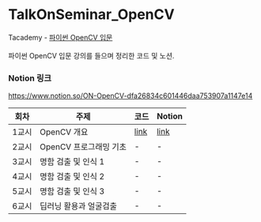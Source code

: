 # TalkOnSeminar_OpenCV

Tacademy - [파이썬 OpenCV 입문](https://tacademy.skplanet.com/live/player/onlineLectureDetail.action?seq=179)
<br><br>파이썬 OpenCV 입문 강의를 들으며 정리한 코드 및 노션.

### Notion 링크
https://www.notion.so/ON-OpenCV-dfa26834c601446daa753907a1147e14

| 회차 | 주제 |코드 | Notion |
| - | - | - | - |
| 1교시 | OpenCV 개요 | [link](https://github.com/nickjw0205/TalkOnSeminar_OpenCV/blob/main/Hello_CV.ipynb) | [link](https://www.notion.so/1-OpenCV-97d3de9889b840b3b152ccaa23a4cc1d) |
| 2교시 | OpenCV 프로그래밍 기초 | - | - |
| 3교시 | 명함 검출 및 인식 1 | - | - |
| 4교시 | 명함 검출 및 인식 2 | - | - |
| 5교시 | 명함 검출 및 인식 3 | - | - |
| 6교시 | 딥러닝 활용과 얼굴검출 | - | - |
